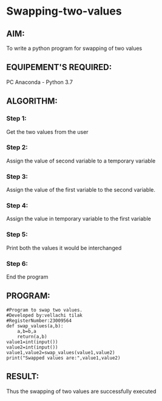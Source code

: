 # Swapping-two-values
## AIM:
To write a python program for swapping of two values
## EQUIPEMENT'S REQUIRED: 
PC
Anaconda - Python 3.7
## ALGORITHM: 
### Step 1:
Get the two values from the user
### Step 2: 
Assign the value of second variable to a temporary variable 
### Step 3: 
Assign the value of the first variable to the second variable.
### Step 4:  
Assign the value in temporary variable to the first variable
### Step 5: 
Print both the values it would be interchanged
### Step 6: 
End the program
## PROGRAM:
```
#Program to swap two values.
#Developed by:vellachi tilak
#RegisterNumber:23009564
def swap_values(a,b):
    a,b=b,a
    return(a,b)
value1=int(input()) 
value2=int(input())
value1,value2=swap_values(value1,value2)
print("Swapped values are:",value1,value2)    
```



## RESULT:
Thus the swapping of two values are successfully executed




